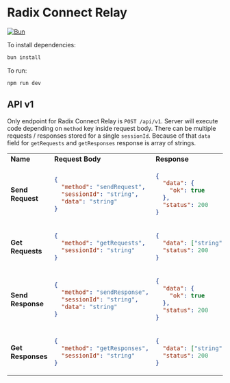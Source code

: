 # Radix Connect Relay

[![Bun](https://img.shields.io/badge/Bun-%23000000.svg?style=for-the-badge&logo=bun&logoColor=white)](https://bun.sh)

To install dependencies:

```bash
bun install
```

To run:

```bash
npm run dev
```


## API v1

Only endpoint for Radix Connect Relay is `POST /api/v1`. Server will execute code depending on `method` key inside request body. There can be multiple requests / responses stored for a single `sessionId`. Because of that `data` field for `getRequests` and `getResponses` response is array of strings.

<table>
<tr>
  <td><strong>Name</strong></td>
  <td><strong>Request Body</strong></td>
  <td><strong>Response</strong></td>
</tr>
<tr>
  <td><strong>Send Request</strong></td>
  <td>

```json
{
  "method": "sendRequest",
  "sessionId": "string",
  "data": "string"
}
```
</td>
<td>

```json
{
  "data": {
    "ok": true
  },
  "status": 200
}
```

</td>
</tr>
<tr>
  <td><strong>Get Requests</strong></td>
  <td>

```json
{
  "method": "getRequests",
  "sessionId": "string"
}
```
</td>
<td>

```json
{
  "data": ["string", "string"],
  "status": 200
}
```

</td>
</tr>
<tr>
  <td><strong>Send Response</strong></td>
  <td>

```json
{
  "method": "sendResponse",
  "sessionId": "string",
  "data": "string"
}
```
</td>
<td>

```json
{
  "data": {
    "ok": true
  },
  "status": 200
}
```

</td>
</tr>
<tr>
  <td><strong>Get Responses</strong></td>
  <td>

```json
{
  "method": "getResponses",
  "sessionId": "string"
}
```
</td>
<td>

```json
{
  "data": ["string", "string"],
  "status": 200
}
```

</td>
</tr>
</table>

